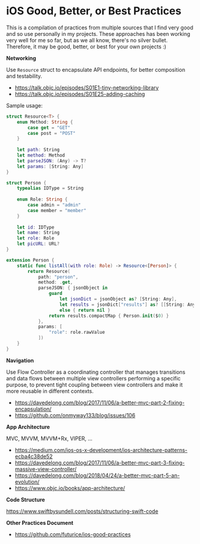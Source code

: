 # iOS Good, Better, or Best Practices

This is a compilation of practices from multiple sources that I find very good and so use personally in my projects. These approaches has been working very well for me so far, but as we all know, there's no silver bullet. Therefore, it may be good, better, or best for your own projects :)

**Networking**

Use `Resource` struct to encapsulate API endpoints, for better composition and testability.

* https://talk.objc.io/episodes/S01E1-tiny-networking-library
* https://talk.objc.io/episodes/S01E25-adding-caching

Sample usage:

```swift
struct Resource<T> {
    enum Method: String {
        case get = "GET"
        case post = "POST"
    }
    
    let path: String
    let method: Method
    let parseJSON: (Any) -> T?
    let params: [String: Any]
}
```

```swift
struct Person {
    typealias IDType = String
    
    enum Role: String {
        case admin = "admin"
        case member = "member"
    }
    
    let id: IDType
    let name: String
    let role: Role
    let picURL: URL?
}
```

```swift
extension Person {
    static func listAll(with role: Role) -> Resource<[Person]> {
        return Resource(
            path: "person",
            method: .get,
            parseJSON: { jsonObject in
                guard
                    let jsonDict = jsonObject as? [String: Any],
                    let results = jsonDict["results"] as? [[String: Any]]
                    else { return nil }
                return results.compactMap { Person.init($0) }
            },
            params: [
                "role": role.rawValue
            ])
    }
}
```


**Navigation**

Use Flow Controller as a coordinating controller that manages transitions and data flows between multiple view controllers performing a specific purpose, to prevent tight coupling between view controllers and make it more reusable in different contexts.

* https://davedelong.com/blog/2017/11/06/a-better-mvc-part-2-fixing-encapsulation/
* https://github.com/onmyway133/blog/issues/106


**App Architecture**

MVC, MVVM, MVVM+Rx, VIPER, ...

* https://medium.com/ios-os-x-development/ios-architecture-patterns-ecba4c38de52
* https://davedelong.com/blog/2017/11/06/a-better-mvc-part-3-fixing-massive-view-controller/
* https://davedelong.com/blog/2018/04/24/a-better-mvc-part-5-an-evolution/
* https://www.objc.io/books/app-architecture/

**Code Structure**

https://www.swiftbysundell.com/posts/structuring-swift-code

**Other Practices Document**

* https://github.com/futurice/ios-good-practices

